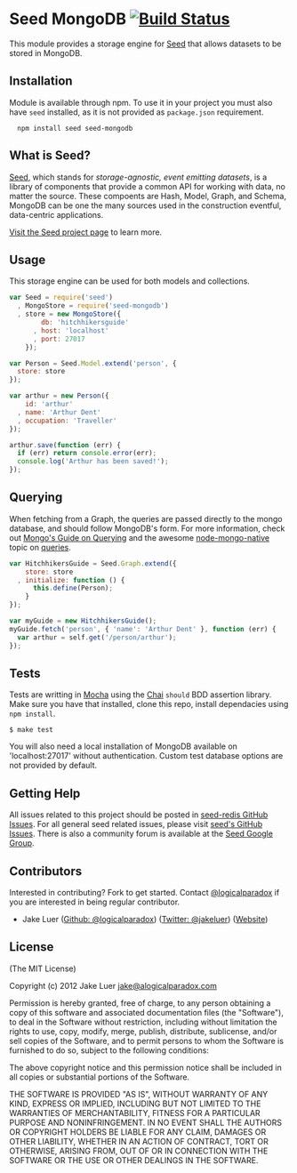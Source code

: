 # Seed MongoDB [![Build Status](https://secure.travis-ci.org/qualiancy/seed-mongodb.png)](http://travis-ci.org/qualiancy/seed-mongodb)

This module provides a storage engine for [Seed](http://github.com/qualiancy/seed) that allows 
datasets to be stored in MongoDB.

## Installation

Module is available through npm. To use it in your project you must also have `seed` installed,
as it is not provided as `package.json` requirement.

      npm install seed seed-mongodb

## What is Seed?

[Seed](http://github.com/qualiancy/seed), which stands for _storage-agnostic, event emitting datasets_, 
is a library of components that provide a common API for working with data, no matter the source. 
These compoents are Hash, Model, Graph, and Schema, MongoDB can be one the many sources used in 
the construction eventful, data-centric applications.

[Visit the Seed project page](http://github.com/qualiancy/seed) to learn more.

## Usage

This storage engine can be used for both models and collections. 

```js
var Seed = require('seed')
  , MongoStore = require('seed-mongodb')
  , store = new MongoStore({
        db: 'hitchhikersguide'
      , host: 'localhost'
      , port: 27017
    });

var Person = Seed.Model.extend('person', {
  store: store
});

var arthur = new Person({
    id: 'arthur'
  , name: 'Arthur Dent'
  , occupation: 'Traveller'
});

arthur.save(function (err) {
  if (err) return console.error(err);
  console.log('Arthur has been saved!');
});
```

## Querying

When fetching from a Graph, the queries are passed directly to the mongo database, and should
follow MongoDB's form. For more information, check out [Mongo's Guide on Querying](http://www.mongodb.org/display/DOCS/Mongo+Query+Language)
and the awesome [node-mongo-native](https://github.com/christkv/node-mongodb-native) topic 
on [queries](https://github.com/christkv/node-mongodb-native/blob/master/docs/queries.md).

```js
var HitchhikersGuide = Seed.Graph.extend({
    store: store
  , initialize: function () {
      this.define(Person);
    }
});

var myGuide = new HitchhikersGuide();
myGuide.fetch('person', { 'name': 'Arthur Dent' }, function (err) {
  var arthur = self.get('/person/arthur');
});
```

## Tests

Tests are writting in [Mocha](http://github.com/visionmedia/mocha) using the [Chai](http://chaijs.com)
`should` BDD assertion library. Make sure you have that installed, clone this repo, install dependacies using `npm install`.

    $ make test

You will also need a local installation of MongoDB available on 'localhost:27017' without authentication. Custom
test database options are not provided by default. 

## Getting Help

All issues related to this project should be posted in [seed-redis GitHub Issues](https://github.com/logicalparadox/seed-redis/issues).
For all general seed related issues, please visit [seed's GitHub Issues](https://github.com/qualiancy/seed/issues).
There is also a community forum is available at the [Seed Google Group](https://groups.google.com/group/seedjs-orm).

## Contributors

Interested in contributing? Fork to get started. Contact [@logicalparadox](http://github.com/logicalparadox) 
if you are interested in being regular contributor.

* Jake Luer ([Github: @logicalparadox](http://github.com/logicalparadox)) ([Twitter: @jakeluer](http://twitter.com/jakeluer)) ([Website](http://alogicalparadox.com))

## License

(The MIT License)

Copyright (c) 2012 Jake Luer <jake@alogicalparadox.com>

Permission is hereby granted, free of charge, to any person obtaining a copy
of this software and associated documentation files (the "Software"), to deal
in the Software without restriction, including without limitation the rights
to use, copy, modify, merge, publish, distribute, sublicense, and/or sell
copies of the Software, and to permit persons to whom the Software is
furnished to do so, subject to the following conditions:

The above copyright notice and this permission notice shall be included in
all copies or substantial portions of the Software.

THE SOFTWARE IS PROVIDED "AS IS", WITHOUT WARRANTY OF ANY KIND, EXPRESS OR
IMPLIED, INCLUDING BUT NOT LIMITED TO THE WARRANTIES OF MERCHANTABILITY,
FITNESS FOR A PARTICULAR PURPOSE AND NONINFRINGEMENT. IN NO EVENT SHALL THE
AUTHORS OR COPYRIGHT HOLDERS BE LIABLE FOR ANY CLAIM, DAMAGES OR OTHER
LIABILITY, WHETHER IN AN ACTION OF CONTRACT, TORT OR OTHERWISE, ARISING FROM,
OUT OF OR IN CONNECTION WITH THE SOFTWARE OR THE USE OR OTHER DEALINGS IN
THE SOFTWARE.
